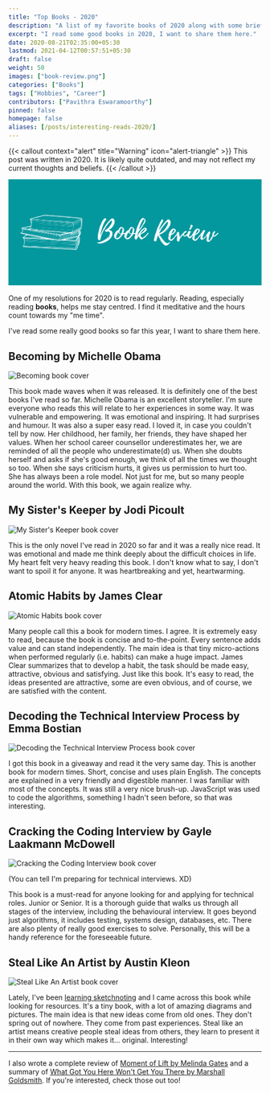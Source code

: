 ```yaml
---
title: "Top Books - 2020"
description: "A list of my favorite books of 2020 along with some brief reviews."
excerpt: "I read some good books in 2020, I want to share them here."
date: 2020-08-21T02:35:00+05:30
lastmod: 2021-04-12T00:57:51+05:30
draft: false
weight: 50
images: ["book-review.png"]
categories: ["Books"]
tags: ["Hobbies", "Career"]
contributors: ["Pavithra Eswaramoorthy"]
pinned: false
homepage: false
aliases: [/posts/interesting-reads-2020/]
---
```


{{< callout context="alert" title="Warning" icon="alert-triangle" >}}
This post was written in 2020.
It is likely quite outdated, and may not reflect my current thoughts and beliefs.
{{< /callout >}}

<p><img src="book-review.png" alt="Book review"></p>

One of my resolutions for 2020 is to read regularly. Reading, especially reading **books**, helps me stay centred. I find it meditative and the hours count towards my "me time".

I've read some really good books so far this year, I want to share them here.

## Becoming by Michelle Obama

![Becoming book cover](https://dev-to-uploads.s3.amazonaws.com/i/15p33yhkd1pwp27dih2r.jpg)

This book made waves when it was released. It is definitely one of the best books I've read so far. Michelle Obama is an excellent storyteller. I'm sure everyone who reads this will relate to her experiences in some way. It was vulnerable and empowering. It was emotional and inspiring. It had surprises and humour. It was also a super easy read. I loved it, in case you couldn't tell by now. Her childhood, her family, her friends, they have shaped her values. When her school career counsellor underestimates her, we are reminded of all the people who underestimate(d) us. When she doubts herself and asks if she's good enough, we think of all the times we thought so too. When she says criticism hurts, it gives us permission to hurt too. She has always been a role model. Not just for me, but so many people around the world. With this book, we again realize why.

## My Sister's Keeper by Jodi Picoult

![My Sister's Keeper book cover](https://dev-to-uploads.s3.amazonaws.com/i/0mootnm7r5c88sqh3j7e.jpg)

This is the only novel I've read in 2020 so far and it was a really nice read. It was emotional and made me think deeply about the difficult choices in life. My heart felt very heavy reading this book. I don't know what to say, I don't want to spoil it for anyone. It was heartbreaking and yet, heartwarming.

## Atomic Habits by James Clear

![Atomic Habits book cover](https://dev-to-uploads.s3.amazonaws.com/i/j6tvbwz39eq3skfi7qux.jpg)

Many people call this a book for modern times. I agree. It is extremely easy to read, because the book is concise and to-the-point. Every sentence adds value and can stand independently. The main idea is that tiny micro-actions when performed regularly (i.e. habits) can make a huge impact. James Clear summarizes that to develop a habit, the task should be made easy, attractive, obvious and satisfying. Just like this book. It's easy to read, the ideas presented are attractive, some are even obvious, and of course, we are satisfied with the content.

## Decoding the Technical Interview Process by Emma Bostian

![Decoding the Technical Interview Process book cover](https://dev-to-uploads.s3.amazonaws.com/i/orddlc4jl6m4cbzch7g8.jpg)

I got this book in a giveaway and read it the very same day. This is another book for modern times. Short, concise and uses plain English. The concepts are explained in a very friendly and digestible manner. I was familiar with most of the concepts. It was still a very nice brush-up. JavaScript was used to code the algorithms, something I hadn't seen before, so that was interesting.

## Cracking the Coding Interview by Gayle Laakmann McDowell

![Cracking the Coding Interview book cover](https://dev-to-uploads.s3.amazonaws.com/i/le90ki1whbdjz3kalhph.jpg)

(You can tell I'm preparing for technical interviews. XD)

This book is a must-read for anyone looking for and applying for technical roles. Junior or Senior. It is a thorough guide that walks us through all stages of the interview, including the behavioural interview. It goes beyond just algorithms, it includes testing, systems design, databases, etc. There are also plenty of really good exercises to solve. Personally, this will be a handy reference for the foreseeable future.

## Steal Like An Artist by Austin Kleon

![Steal Like An Artist book cover](https://dev-to-uploads.s3.amazonaws.com/i/6itu2505i5dq7oil0qbk.jpg)

Lately, I've been [learning sketchnoting](https://dev.to/pavithraes/i-m-learning-sketchnoting-3c06) and I came across this book while looking for resources. It's a tiny book, with a lot of amazing diagrams and pictures. The main idea is that new ideas come from old ones. They don't spring out of nowhere. They come from past experiences. Steal like an artist means creative people steal ideas from others, they learn to present it in their own way which makes it... original. Interesting!

---

I also wrote a complete review of [Moment of Lift by Melinda Gates](https://pavithraes.me/posts/moment-of-lift-review/) and a summary of [What Got You Here Won't Get You There by Marshall Goldsmith](https://pavithraes.me/posts/book-summary-what-got-you-here-wont-get-you-there/). If you're interested, check those out too!
